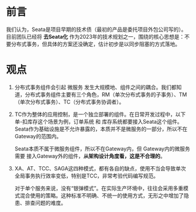 # 前言

我们认为，Seata是项目早期的技术债（最初的产品是委托项目外包公司写的）。目前团队已经将 **去Seata化** 作为2023年的技术规划之一，围绕的核心思想是：不要分布式事务，但具体的方案还没确定，估计初步是以同步阻塞的方式落地。

# 观点

1. 分布式事务组件会引起 微服务 发生大规模地、组件之间的耦合。我们都知道，分布式事务组件主要有三个角色，RM（单次分布式事务的子事务）、TM（单次分布式事务）、TC（分布式事务协调者）。

2. TC作为整体的应用控制，是一个独立部署的组件。在日常开发过程中，以下单-扣库存这个场景为例，订单系统 和 库存系统都要接入Seata这个组件。Seata作为基础设施是不允许暴露的，本质并不是微服务的一部分，所以不在Gateway的范围内。

   Seata本质不属于微服务组件，所以不在Gateway内，但 Gateway内的微服务 需要 接入Gateway外的组件，**从架构设计角度看，这是不合理的**。

3. XA、AT、TCC、SAGA这四种模式，都有各自的缺点，使用不当会导致单次全局事务执行效率变低，特别是TCC，非常考验代码编写规范。

   对于单个服务来说，没有“银弹模式”。在实际生产环境中，往往会采用多重模式混合使用的策略。这种标准不明确、不统一的使用方式，无形之中增加了隐患、排查问题的难度。
